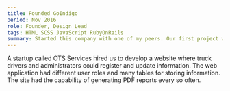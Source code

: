 ```yaml
---
title: Founded GoIndigo
period: Nov 2016
role: Founder, Design Lead
tags: HTML SCSS JavaScript RubyOnRails
summary: Started this company with one of my peers. Our first project was a gas service calculator web app.
---
```

A startup called OTS Services hired us to develop a website where truck drivers and administrators could register and update information. The web application had different user roles and many tables for storing information. The site had the capability of generating PDF reports every so often.